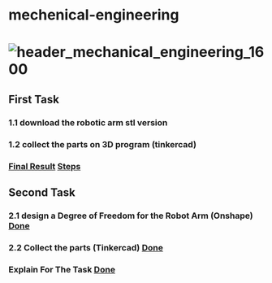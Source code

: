 # mechenical-engineering
# ![header_mechanical_engineering_1600](https://user-images.githubusercontent.com/86845134/127559710-c7b60a80-984b-49a8-97c7-5955aa97583a.jpg)


## First Task 
### 1.1  download the robotic arm stl version  
### 1.2  collect the parts on 3D program (tinkercad) 
### [Final Result](https://github.com/FaiyKhalid/mechenical-engineering/blob/main/Robotic%20arm.stl)              [Steps](https://github.com/FaiyKhalid/mechenical-engineering/blob/main/First%20task%20explanation.md)


## Second Task 
### 2.1 design a Degree of Freedom for the Robot Arm (Onshape) [Done ](https://github.com/FaiyKhalid/mechenical-engineering/blob/main/degree%20of%20freedom.stl)
### 2.2 Collect the parts (Tinkercad) [Done ](https://github.com/FaiyKhalid/mechenical-engineering/blob/main/Robot%20arm%20with%20adding%20degree%20of%20freedom.stl)
### Explain For The Task [Done ](https://github.com/FaiyKhalid/mechenical-engineering/blob/main/Second%20task%20steps.md)

